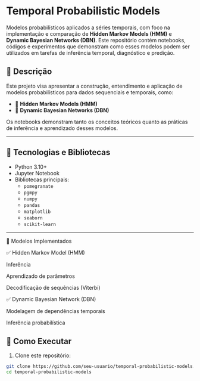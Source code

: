 # Temporal Probabilistic Models

Modelos probabilísticos aplicados a séries temporais, com foco na implementação e comparação de **Hidden Markov Models (HMM)** e **Dynamic Bayesian Networks (DBN)**. Este repositório contém notebooks, códigos e experimentos que demonstram como esses modelos podem ser utilizados em tarefas de inferência temporal, diagnóstico e predição.

## 📜 Descrição

Este projeto visa apresentar a construção, entendimento e aplicação de modelos probabilísticos para dados sequenciais e temporais, como:

- 🔸 **Hidden Markov Models (HMM)**  
- 🔸 **Dynamic Bayesian Networks (DBN)**  

Os notebooks demonstram tanto os conceitos teóricos quanto as práticas de inferência e aprendizado desses modelos.

---

## 🔧 Tecnologias e Bibliotecas

- Python 3.10+
- Jupyter Notebook
- Bibliotecas principais:
  - `pomegranate`
  - `pgmpy`
  - `numpy`
  - `pandas`
  - `matplotlib`
  - `seaborn`
  - `scikit-learn`

---

🧠 Modelos Implementados

✅ Hidden Markov Model (HMM)

Inferência

Aprendizado de parâmetros

Decodificação de sequências (Viterbi)

✅ Dynamic Bayesian Network (DBN)

Modelagem de dependências temporais

Inferência probabilística


## 🚀 Como Executar

1. Clone este repositório:

```bash
git clone https://github.com/seu-usuario/temporal-probabilistic-models.git
cd temporal-probabilistic-models

